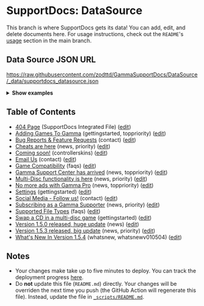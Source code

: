 # SupportDocs: DataSource
This branch is where SupportDocs gets its data! You can add, edit, and delete documents here. For usage instructions, check out the `README`'s [usage](https://github.com/aheze/SupportDocs#using-the-github-repository) section in the main branch.

## Data Source JSON URL
<a href="https://raw.githubusercontent.com/zodttd/GammaSupportDocs/DataSource/_data/supportdocs_datasource.json">https://raw.githubusercontent.com/zodttd/GammaSupportDocs/DataSource/_data/supportdocs_datasource.json</a>

<details markdown="1">
<summary><strong>Show examples</strong></summary>

<hr>

### SwiftUI
```swift
struct SwiftUIExampleView_MinimalCode: View {
    let dataSource = URL(string: "https://raw.githubusercontent.com/zodttd/GammaSupportDocs/DataSource/_data/supportdocs_datasource.json")!
    @State var supportDocsPresented = false
    
    var body: some View {
        Button("Present SupportDocs from SwiftUI!") { supportDocsPresented = true }
        .sheet(isPresented: $supportDocsPresented, content: {
            SupportDocsView(dataSource: dataSource, isPresented: $supportDocsPresented)
        })
    }
}
```

### UIKit
```swift
class UIKitExampleController_MinimalCode: UIViewController {
    /**
    Connect this inside the storyboard.
    
    This is just for demo purposes, so it's not connected yet.
    */
    @IBAction func presentButtonPressed(_ sender: Any) {
        let dataSource = URL(string: "https://raw.githubusercontent.com/zodttd/GammaSupportDocs/DataSource/_data/supportdocs_datasource.json")!
    
        let supportDocsViewController = SupportDocsViewController(dataSource: dataSource)
        self.present(supportDocsViewController, animated: true, completion: nil)
    }
}
```

<hr>

</details>

## Table of Contents
- [404 Page](https://zodttd.github.io/GammaSupportDocs/404) (SupportDocs Integrated File) ([edit](https://github.com/zodttd/GammaSupportDocs/edit/DataSource/404.md))
- [Adding Games To Gamma](https://zodttd.github.io/GammaSupportDocs/GettingStarted/AddGames) (gettingstarted, toppriority) ([edit](https://github.com/zodttd/GammaSupportDocs/edit/DataSource/GettingStarted/AddGames.md))
- [Bug Reports & Feature Requests](https://zodttd.github.io/GammaSupportDocs/Contact/BugReport) (contact) ([edit](https://github.com/zodttd/GammaSupportDocs/edit/DataSource/Contact/BugReport.md))
- [Cheats are here](https://zodttd.github.io/GammaSupportDocs/News/CheatCodes-2) (news, priority) ([edit](https://github.com/zodttd/GammaSupportDocs/edit/DataSource/News/CheatCodes-2.md))
- [Coming soon!](https://zodttd.github.io/GammaSupportDocs/ControllerSkins/ComingSoon) (controllerskins) ([edit](https://github.com/zodttd/GammaSupportDocs/edit/DataSource/ControllerSkins/ComingSoon.md))
- [Email Us](https://zodttd.github.io/GammaSupportDocs/Contact/Email) (contact) ([edit](https://github.com/zodttd/GammaSupportDocs/edit/DataSource/Contact/Email.md))
- [Game Compatibility](https://zodttd.github.io/GammaSupportDocs/FAQs/Compatibility) (faqs) ([edit](https://github.com/zodttd/GammaSupportDocs/edit/DataSource/FAQs/Compatibility.md))
- [Gamma Support Center has arrived](https://zodttd.github.io/GammaSupportDocs/News/GammaSupportArrived) (news, toppriority) ([edit](https://github.com/zodttd/GammaSupportDocs/edit/DataSource/News/GammaSupportArrived.md))
- [Multi-Disc functionality is here](https://zodttd.github.io/GammaSupportDocs/News/MutiDisc) (news, priority) ([edit](https://github.com/zodttd/GammaSupportDocs/edit/DataSource/News/MutiDisc.md))
- [No more ads with Gamma Pro](https://zodttd.github.io/GammaSupportDocs/News/GammaPro) (news, toppriority) ([edit](https://github.com/zodttd/GammaSupportDocs/edit/DataSource/News/GammaPro.md))
- [Settings](https://zodttd.github.io/GammaSupportDocs/GettingStarted/Settings) (gettingstarted) ([edit](https://github.com/zodttd/GammaSupportDocs/edit/DataSource/GettingStarted/Settings.md))
- [Social Media - Follow us!](https://zodttd.github.io/GammaSupportDocs/Contact/SocialMedia) (contact) ([edit](https://github.com/zodttd/GammaSupportDocs/edit/DataSource/Contact/SocialMedia.md))
- [Subscribing as a Gamma Supporter](https://zodttd.github.io/GammaSupportDocs/News/GammaSupporters) (news, priority) ([edit](https://github.com/zodttd/GammaSupportDocs/edit/DataSource/News/GammaSupporters.md))
- [Supported File Types](https://zodttd.github.io/GammaSupportDocs/FAQs/SupportedFileTypes) (faqs) ([edit](https://github.com/zodttd/GammaSupportDocs/edit/DataSource/FAQs/SupportedFileTypes.md))
- [Swap a CD in a multi-disc game](https://zodttd.github.io/GammaSupportDocs/GettingStarted/MultiDisc) (gettingstarted) ([edit](https://github.com/zodttd/GammaSupportDocs/edit/DataSource/GettingStarted/MultiDisc.md))
- [Version 1.5.0 released, huge update](https://zodttd.github.io/GammaSupportDocs/News/Version010500) (news) ([edit](https://github.com/zodttd/GammaSupportDocs/edit/DataSource/News/Version010500.md))
- [Version 1.5.3 released, big update](https://zodttd.github.io/GammaSupportDocs/News/Version010503) (news, priority) ([edit](https://github.com/zodttd/GammaSupportDocs/edit/DataSource/News/Version010503.md))
- [What's New In Version 1.5.4](https://zodttd.github.io/GammaSupportDocs/WhatsNew/v010504t) (whatsnew, whatsnewv010504) ([edit](https://github.com/zodttd/GammaSupportDocs/edit/DataSource/WhatsNew/v010504t.md))


## Notes
- Your changes make take up to five minutes to deploy. You can track the deployment progress [here](https://github.com/zodttd/GammaSupportDocs/deployments/activity_log?environment=github-pages).
- Do **not** update this file (`README.md`) directly. Your changes will be overriden the next time you push (the GitHub Action will regenerate this file). Instead, update the file in [`_scripts/README.md`](https://github.com/zodttd/GammaSupportDocs/edit/DataSource/_scripts/README.md). 